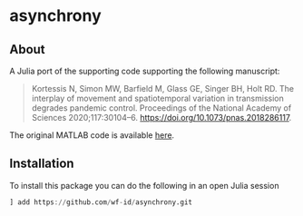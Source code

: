 # asynchrony

## About

A Julia port of the supporting code supporting the following manuscript: 

>Kortessis N, Simon MW, Barfield M, Glass GE, Singer BH, Holt RD. The interplay of movement and spatiotemporal variation in transmission degrades pandemic control. Proceedings of the National Academy of Sciences 2020;117:30104–6. https://doi.org/10.1073/pnas.2018286117.

The original MATLAB code is available [here](https://github.com/kortessis/SpatioTemporal_COVID-19/tree/master).

## Installation

To install this package you can do the following in an open Julia session

```julia
] add https://github.com/wf-id/asynchrony.git
```
